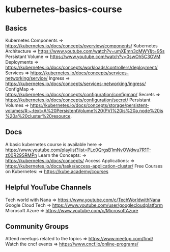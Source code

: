 # kubernetes-basics-course


## Basics 

Kubernetes Components => https://kubernetes.io/docs/concepts/overview/components/
Kubernetes Architecture => https://www.youtube.com/watch?v=umXEmn3cMWY&t=95s
Persistant Volume => https://www.youtube.com/watch?v=0swOh5C3OVM
Deployments => https://kubernetes.io/docs/concepts/workloads/controllers/deployment/
Services => https://kubernetes.io/docs/concepts/services-networking/service/
Ingress => https://kubernetes.io/docs/concepts/services-networking/ingress/
ConfigMap => https://kubernetes.io/docs/concepts/configuration/configmap/
Secrets => https://kubernetes.io/docs/concepts/configuration/secret/
Persistant Volumes => https://kubernetes.io/docs/concepts/storage/persistent-volumes/#:~:text=A%20PersistentVolume%20(PV)%20is%20a,node%20is%20a%20cluster%20resource.


## Docs

A basic kubernetes course is available here => https://www.youtube.com/playlist?list=PLc0QrgsB1mNvOWdwu7R1T-z00R29SRMPn
Learn the Concepts: => https://kubernetes.io/docs/concepts/
Access Applications: => https://kubernetes.io/docs/tasks/access-application-cluster/
Free Courses on Kubernetes: => https://kube.academy/courses


## Helpful YouTube Channels

Tech world with Nana => https://www.youtube.com/c/TechWorldwithNana
Google Cloud Tech => https://www.youtube.com/user/googlecloudplatform
Microsoft Azure => https://www.youtube.com/c/MicrosoftAzure


## Community Groups
Attend meetups related to the topics => https://www.meetup.com/find/
Watch the cncf events => https://www.cncf.io/online-programs/
